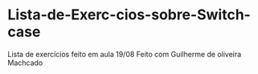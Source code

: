 # Lista-de-Exerc-cios-sobre-Switch-case
Lista de exercícios feito em aula 19/08
Feito com Guilherme de oliveira Machcado

